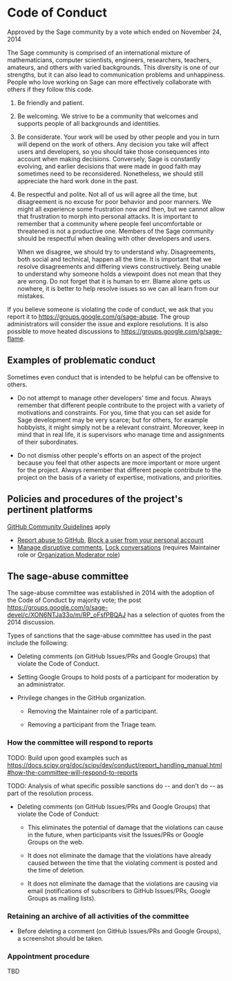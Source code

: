 # Code of Conduct #

Approved by the Sage community by a vote which ended on November 24, 2014

The Sage community is comprised of an international mixture of mathematicians,
computer scientists, engineers, researchers, teachers, amateurs, and others
with varied backgrounds. This diversity is one of our strengths, but it can
also lead to communication problems and unhappiness. People who love working on
Sage can more effectively collaborate with others if they follow this code.

1. Be friendly and patient.

2. Be welcoming. We strive to be a community that welcomes and supports people
   of all backgrounds and identities.

3. Be considerate. Your work will be used by other people and you in turn will
   depend on the work of others. Any decision you take will affect users and
   developers, so you should take those consequences into account when making
   decisions. Conversely, Sage is constantly evolving, and earlier decisions
   that were made in good faith may sometimes need to be reconsidered.
   Nonetheless, we should still appreciate the hard work done in the past.

4. Be respectful and polite. Not all of us will agree all the time, but
   disagreement is no excuse for poor behavior and poor manners. We might all
   experience some frustration now and then, but we cannot allow that
   frustration to morph into personal attacks. It is important to remember that
   a community where people feel uncomfortable or threatened is not a
   productive one. Members of the Sage community should be respectful when
   dealing with other developers and users.

   When we disagree, we should try to understand why. Disagreements, both
   social and technical, happen all the time. It is important that we resolve
   disagreements and differing views constructively. Being unable to understand
   why someone holds a viewpoint does not mean that they are wrong. Do not
   forget that it is human to err. Blame alone gets us nowhere, it is better to
   help resolve issues so we can all learn from our mistakes.

If you believe someone is violating the code of conduct, we ask that you report
it to https://groups.google.com/g/sage-abuse. The group administrators will
consider the issue and explore resolutions. It is also possible to move heated
discussions to https://groups.google.com/g/sage-flame.


## Examples of problematic conduct ##

Sometimes even conduct that is intended to be helpful can be offensive to others.

- Do not attempt to manage other developers' time and focus. Always remember
  that different people contribute to the project with a variety of motivations
  and constraints. For you, time that you can set aside for Sage development
  may be very scarce; but for others, for example hobbyists, it might simply not
  be a relevant constraint. Moreover, keep in mind that in real life, it
  is supervisors who manage time and assignments of their subordinates.

- Do not dismiss other people's efforts on an aspect of the project because you
  feel that other aspects are more important or more urgent for the project.
  Always remember that different people contribute to the project on the basis
  of a variety of expertise, motivations, and priorities.


## Policies and procedures of the project's pertinent platforms ##

[GitHub Community Guidelines](https://docs.github.com/en/site-policy/github-terms/github-community-guidelines) apply
- [Report abuse to GitHub](https://github.com/contact/report-abuse),
  [Block a user from your personal account](https://docs.github.com/en/communities/maintaining-your-safety-on-github/blocking-a-user-from-your-personal-account)
- [Manage disruptive comments](https://docs.github.com/en/communities/moderating-comments-and-conversations/managing-disruptive-comments),
  [Lock conversations](https://docs.github.com/en/communities/moderating-comments-and-conversations/locking-conversations)
  (requires Maintainer role or [Organization Moderator role](https://docs.github.com/en/organizations/managing-peoples-access-to-your-organization-with-roles/managing-moderators-in-your-organization))


## The sage-abuse committee ##

The sage-abuse committee was established in 2014 with the adoption of the
Code of Conduct by majority vote; the post
https://groups.google.com/g/sage-devel/c/XON6NTJa33o/m/RP_oFsfPBQAJ has a
selection of quotes from the 2014 discussion.

Types of sanctions that the sage-abuse committee has used in the past include
the following:

- Deleting comments (on GitHub Issues/PRs and Google Groups) that violate
  the Code of Conduct.

- Setting Google Groups to hold posts of a participant for moderation
  by an administrator.

- Privilege changes in the GitHub organization.

  - Removing the Maintainer role of a participant.

  - Removing a participant from the Triage team.


### How the committee will respond to reports ###

TODO: Build upon good examples such as
https://docs.scipy.org/doc/scipy/dev/conduct/report_handling_manual.html#how-the-committee-will-respond-to-reports


TODO: Analysis of what specific possible sanctions do -- and don't do --
as part of the resolution process.

- Deleting comments (on GitHub Issues/PRs and Google Groups) that violate
  the Code of Conduct:

  - This eliminates the potential of damage that the violations can cause
    in the future, when participants visit the Issues/PRs or Google Groups
    on the web.

  - It does not eliminate the damage that the violations have already caused
    between the time that the violating comment is posted and the time of
    deletion.

  - It does not eliminate the damage that the violations are causing via
    email (notifications of subscribers to GitHub Issues/PRs, Google Groups
    as mailing lists).


### Retaining an archive of all activities of the committee ###

- Before deleting a comment (on GitHub Issues/PRs and Google Groups),
  a screenshot should be taken.


### Appointment procedure ###

TBD
